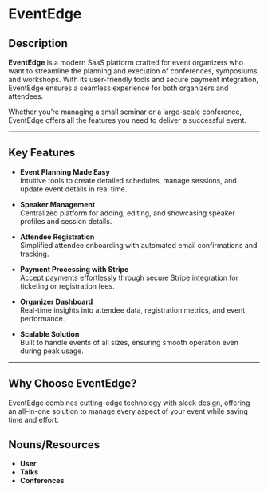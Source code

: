 # EventEdge

## Description

**EventEdge** is a modern SaaS platform crafted for event organizers who want to streamline the planning and execution of conferences, symposiums, and workshops. With its user-friendly tools and secure payment integration, EventEdge ensures a seamless experience for both organizers and attendees.

Whether you’re managing a small seminar or a large-scale conference, EventEdge offers all the features you need to deliver a successful event.

---

## Key Features

-   **Event Planning Made Easy**  
    Intuitive tools to create detailed schedules, manage sessions, and update event details in real time.

-   **Speaker Management**  
    Centralized platform for adding, editing, and showcasing speaker profiles and session details.

-   **Attendee Registration**  
    Simplified attendee onboarding with automated email confirmations and tracking.

-   **Payment Processing with Stripe**  
    Accept payments effortlessly through secure Stripe integration for ticketing or registration fees.

-   **Organizer Dashboard**  
    Real-time insights into attendee data, registration metrics, and event performance.

-   **Scalable Solution**  
    Built to handle events of all sizes, ensuring smooth operation even during peak usage.

---

## Why Choose EventEdge?

EventEdge combines cutting-edge technology with sleek design, offering an all-in-one solution to manage every aspect of your event while saving time and effort.

## Nouns/Resources

-   **User**
-   **Talks**
-   **Conferences**
